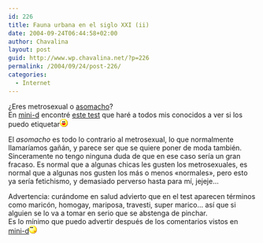 ```yaml
---
id: 226
title: Fauna urbana en el siglo XXI (ii)
date: 2004-09-24T06:44:58+02:00
author: Chavalina
layout: post
guid: http://www.wp.chavalina.net/?p=226
permalink: /2004/09/24/post-226/
categories:
  - Internet
---
```

&iquest;Eres metrosexual o <a href="http://www.asomacho.com/" target="_blank">asomacho</a>?  
En <a href="http://www.minid.net" target="_blank">mini-d</a> encontré <a href="http://www.minid.net/archivos/categorias/curiosidades/asedio_metrosexual.php" target="_blank">este test</a> que haré a todos mis conocidos a ver si los puedo etiquetar![emo](/imagenes/emoticonos/risa.gif) 

El _asomacho_ es todo lo contrario al metrosexual, lo que normalmente llamar&iacute;amos ga&ntilde;án, y parece ser que se quiere poner de moda también. Sinceramente no tengo ninguna duda de que en ese caso ser&iacute;a un gran fracaso. Es normal que a algunas chicas les gusten los metrosexuales, es normal que a algunas nos gusten los más o menos «normales», pero esto ya ser&iacute;a fetichismo, y demasiado perverso hasta para m&iacute;, jejeje…

Advertencia: curándome en salud advierto que en el test aparecen términos como maric&oacute;n, homogay, mariposa, travesti, super marico… as&iacute; que si alguien se lo va a tomar en serio que se abstenga de pinchar.  
Es lo m&iacute;nimo que puedo advertir después de los comentarios vistos en <a href="http://www.minid.net/archivos/categorias/curiosidades/asedio_metrosexual.php" target="_blank">mini-d</a>![emo](/imagenes/emoticonos/pensativo.gif)